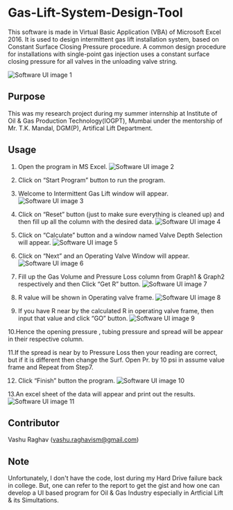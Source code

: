 # Gas-Lift-System-Design-Tool

This software is made in Virtual Basic Application (VBA) of Microsoft Excel 2016. It is used to design intermittent gas lift installation system, based on Constant Surface Closing Pressure procedure. A common design procedure for installations with single-point gas injection uses a constant surface closing pressure for all valves in the unloading valve string.

![Software UI image 1](https://github.com/vashuraghav/Gas-Lift-System-Design-Tool/images/1.jpg)

## Purpose
This was my research project during my summer internship at Institute of Oil & Gas Production Technology(IOGPT), Mumbai under the mentorship of Mr. T.K. Mandal, DGM(P), Artifical Lift Department.

## Usage
1. Open the program in MS Excel.
![Software UI image 2](https://github.com/vashuraghav/Gas-Lift-System-Design-Tool/images/2.jpg)

2. Click on “Start Program” button to run the program.
3. Welcome to Intermittent Gas Lift window will appear.
![Software UI image 3](https://github.com/vashuraghav/Gas-Lift-System-Design-Tool/images/3.jpg)

4. Click on “Reset” button (just to make sure everything is cleaned up) and then fill up all the column with the desired data.
![Software UI image 4](https://github.com/vashuraghav/Gas-Lift-System-Design-Tool/images/4.jpg)

5. Click on “Calculate” button and a window named Valve Depth Selection will appear.
![Software UI image 5](https://github.com/vashuraghav/Gas-Lift-System-Design-Tool/images/5.jpg)

6. Click on “Next” and an Operating Valve Window will appear.
![Software UI image 6](https://github.com/vashuraghav/Gas-Lift-System-Design-Tool/images/6.jpg)

7. Fill up the Gas Volume and Pressure Loss column from Graph1 & Graph2 respectively and then Click “Get R” button.
![Software UI image 7](https://github.com/vashuraghav/Gas-Lift-System-Design-Tool/images/7.jpg)

8. R value will be shown in Operating valve frame.
![Software UI image 8](https://github.com/vashuraghav/Gas-Lift-System-Design-Tool/images/8.jpg)

9. If you have R near by the calculated R in operating valve frame, then input that value and click “GO” button.
![Software UI image 9](https://github.com/vashuraghav/Gas-Lift-System-Design-Tool/images/9.jpg)

10.Hence the opening pressure , tubing pressure and spread will be appear in their respective column.

11.If the spread is near by to Pressure Loss then your reading are correct, but if it is different then change the Surf. Open Pr. by 10 psi in assume value frame and Repeat from Step7.

12. Click “Finish” button the program.
![Software UI image 10](https://github.com/vashuraghav/Gas-Lift-System-Design-Tool/images/10.jpg)

13.An excel sheet of the data will appear and print out the results.
![Software UI image 11](https://github.com/vashuraghav/Gas-Lift-System-Design-Tool/images/11.jpg)

## Contributor
Vashu Raghav (vashu.raghavism@gmail.com)

## Note
Unfortunately, I don't have the code, lost during my Hard Drive failure back in college. But, one can refer to the report to get the gist and how one can develop a UI based program for Oil & Gas Industry especially in Artficial Lift & its Simultations. 
